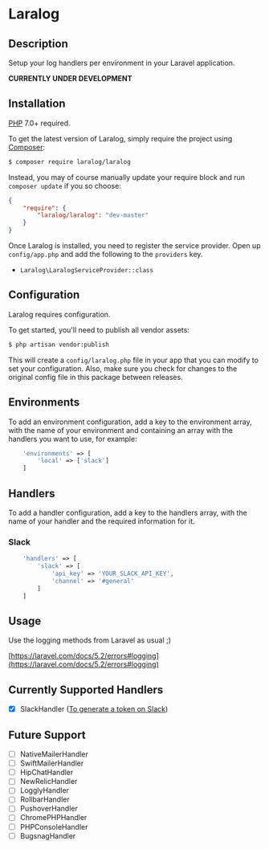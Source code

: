 # Laralog

## Description 

Setup your log handlers per environment in your Laravel application.

**CURRENTLY UNDER DEVELOPMENT**

## Installation

[PHP](https://php.net) 7.0+ required.

To get the latest version of Laralog, simply require the project using [Composer](https://getcomposer.org):

```bash
$ composer require laralog/laralog
```

Instead, you may of course manually update your require block and run `composer update` if you so choose:

```json
{
    "require": {
        "laralog/laralog": "dev-master"
    }
}
```

Once Laralog is installed, you need to register the service provider. Open up `config/app.php` and add the following to the `providers` key.

* `Laralog\LaralogServiceProvider::class`

## Configuration

Laralog requires configuration.

To get started, you'll need to publish all vendor assets:

```bash
$ php artisan vendor:publish
```

This will create a `config/laralog.php` file in your app that you can modify to set your configuration. 
Also, make sure you check for changes to the original config file in this package between releases.

## Environments

To add an environment configuration, add a key to the environment array, with the name of your environment and
containing an array with the handlers you want to use, for example: 

```php
    'environments' => [
        'local' => ['slack']
    ]
``` 

## Handlers

To add a handler configuration, add a key to the handlers array, with the name of your handler and
the required information for it. 

### Slack

```php
    'handlers' => [
        'slack' => [
            'api_key' => 'YOUR_SLACK_API_KEY',
            'channel' => '#general'
        ]
    ]
``` 

## Usage

Use the logging methods from Laravel as usual ;)

[https://laravel.com/docs/5.2/errors#logging](https://laravel.com/docs/5.2/errors#logging)

## Currently Supported Handlers

- [x] SlackHandler ([To generate a token on Slack](https://api.slack.com/web#auth))

## Future Support

- [ ] NativeMailerHandler
- [ ] SwiftMailerHandler
- [ ] HipChatHandler
- [ ] NewRelicHandler
- [ ] LogglyHandler
- [ ] RollbarHandler
- [ ] PushoverHandler
- [ ] ChromePHPHandler
- [ ] PHPConsoleHandler
- [ ] BugsnagHandler